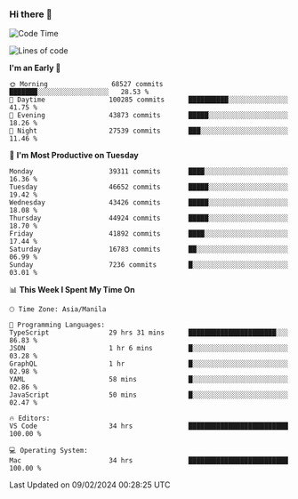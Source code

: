 ### Hi there 👋

<!--START_SECTION:waka-->
![Code Time](http://img.shields.io/badge/Code%20Time-4%2C856%20hrs%2039%20mins-blue)

![Lines of code](https://img.shields.io/badge/From%20Hello%20World%20I%27ve%20Written-108.7%20million%20lines%20of%20code-blue)

**I'm an Early 🐤** 

```text
🌞 Morning                68527 commits       ███████░░░░░░░░░░░░░░░░░░   28.53 % 
🌆 Daytime                100285 commits      ██████████░░░░░░░░░░░░░░░   41.75 % 
🌃 Evening                43873 commits       █████░░░░░░░░░░░░░░░░░░░░   18.26 % 
🌙 Night                  27539 commits       ███░░░░░░░░░░░░░░░░░░░░░░   11.46 % 
```
📅 **I'm Most Productive on Tuesday** 

```text
Monday                   39311 commits       ████░░░░░░░░░░░░░░░░░░░░░   16.36 % 
Tuesday                  46652 commits       █████░░░░░░░░░░░░░░░░░░░░   19.42 % 
Wednesday                43426 commits       █████░░░░░░░░░░░░░░░░░░░░   18.08 % 
Thursday                 44924 commits       █████░░░░░░░░░░░░░░░░░░░░   18.70 % 
Friday                   41892 commits       ████░░░░░░░░░░░░░░░░░░░░░   17.44 % 
Saturday                 16783 commits       ██░░░░░░░░░░░░░░░░░░░░░░░   06.99 % 
Sunday                   7236 commits        █░░░░░░░░░░░░░░░░░░░░░░░░   03.01 % 
```


📊 **This Week I Spent My Time On** 

```text
🕑︎ Time Zone: Asia/Manila

💬 Programming Languages: 
TypeScript               29 hrs 31 mins      ██████████████████████░░░   86.83 % 
JSON                     1 hr 6 mins         █░░░░░░░░░░░░░░░░░░░░░░░░   03.28 % 
GraphQL                  1 hr                █░░░░░░░░░░░░░░░░░░░░░░░░   02.98 % 
YAML                     58 mins             █░░░░░░░░░░░░░░░░░░░░░░░░   02.86 % 
JavaScript               50 mins             █░░░░░░░░░░░░░░░░░░░░░░░░   02.47 % 

🔥 Editors: 
VS Code                  34 hrs              █████████████████████████   100.00 % 

💻 Operating System: 
Mac                      34 hrs              █████████████████████████   100.00 % 
```


 Last Updated on 09/02/2024 00:28:25 UTC
<!--END_SECTION:waka-->


<!--
**rad182/rad182** is a ✨ _special_ ✨ repository because its `README.md` (this file) appears on your GitHub profile.

Here are some ideas to get you started:

- 🔭 I’m currently working on ...
- 🌱 I’m currently learning ...
- 👯 I’m looking to collaborate on ...
- 🤔 I’m looking for help with ...
- 💬 Ask me about ...
- 📫 How to reach me: ...
- 😄 Pronouns: ...
- ⚡ Fun fact: ...
-->

